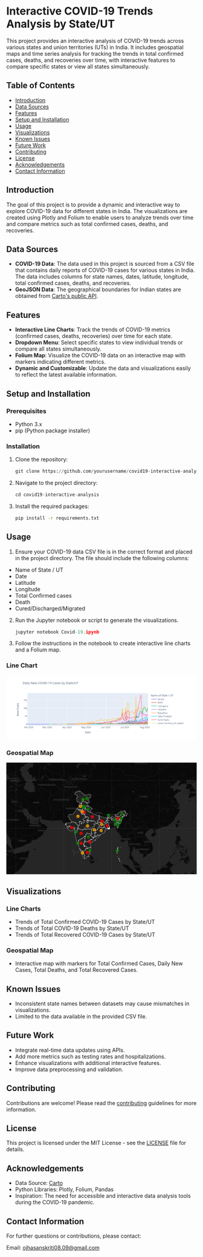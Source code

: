 # Interactive COVID-19 Trends Analysis by State/UT

This project provides an interactive analysis of COVID-19 trends across various states and union territories (UTs) in India. It includes geospatial maps and time series analysis for tracking the trends in total confirmed cases, deaths, and recoveries over time, with interactive features to compare specific states or view all states simultaneously.

## Table of Contents

- [Introduction](#introduction)
- [Data Sources](#data-sources)
- [Features](#features)
- [Setup and Installation](#setup-and-installation)
- [Usage](#usage)
- [Visualizations](#visualizations)
- [Known Issues](#known-issues)
- [Future Work](#future-work)
- [Contributing](#contributing)
- [License](#license)
- [Acknowledgements](#acknowledgements)
- [Contact Information](#contact-information)

## Introduction

The goal of this project is to provide a dynamic and interactive way to explore COVID-19 data for different states in India. The visualizations are created using Plotly and Folium to enable users to analyze trends over time and compare metrics such as total confirmed cases, deaths, and recoveries.

## Data Sources

- **COVID-19 Data**: The data used in this project is sourced from a CSV file that contains daily reports of COVID-19 cases for various states in India. The data includes columns for state names, dates, latitude, longitude, total confirmed cases, deaths, and recoveries.
- **GeoJSON Data**: The geographical boundaries for Indian states are obtained from [Carto's public API](https://un-mapped.carto.com).

## Features

- **Interactive Line Charts**: Track the trends of COVID-19 metrics (confirmed cases, deaths, recoveries) over time for each state.
- **Dropdown Menu**: Select specific states to view individual trends or compare all states simultaneously.
- **Folium Map**: Visualize the COVID-19 data on an interactive map with markers indicating different metrics.
- **Dynamic and Customizable**: Update the data and visualizations easily to reflect the latest available information.

## Setup and Installation

### Prerequisites

- Python 3.x
- pip (Python package installer)

### Installation

1. Clone the repository:

   ```python
   git clone https://github.com/yourusername/covid19-interactive-analysis.git
   ```
2. Navigate to the project directory:

    ```python
    cd covid19-interactive-analysis
    ```
3. Install the required packages:

    ```bash
    pip install -r requirements.txt
    ```
## Usage
1. Ensure your COVID-19 data CSV file is in the correct format and placed in the project directory. The file should include the following columns:

- Name of State / UT
- Date
- Latitude
- Longitude
- Total Confirmed cases
- Death
- Cured/Discharged/Migrated

2. Run the Jupyter notebook or script to generate the visualizations.

    ```python
    jupyter notebook Covid-19.ipynb
    ```

3. Follow the instructions in the notebook to create interactive line charts and a Folium map.

### Line Chart
![Line Chart](Line.png)
### Geospatial Map
![Geospatial Map](Folium.png)

## Visualizations
### Line Charts
- Trends of Total Confirmed COVID-19 Cases by State/UT
- Trends of Total COVID-19 Deaths by State/UT
- Trends of Total Recovered COVID-19 Cases by State/UT

### Geospatial Map
- Interactive map with markers for Total Confirmed Cases, Daily New Cases, Total Deaths, and Total Recovered Cases.

## Known Issues
- Inconsistent state names between datasets may cause mismatches in visualizations.
- Limited to the data available in the provided CSV file.
## Future Work
- Integrate real-time data updates using APIs.
- Add more metrics such as testing rates and hospitalizations.
- Enhance visualizations with additional interactive features.
- Improve data preprocessing and validation.
## Contributing
Contributions are welcome! Please read the [contributing](#contributing) guidelines for more information.

## License
This project is licensed under the MIT License - see the [LICENSE](#license) file for details.

## Acknowledgements
- Data Source: [Carto](https://un-mapped.carto.com)
- Python Libraries: Plotly, Folium, Pandas
- Inspiration: The need for accessible and interactive data analysis tools during the COVID-19 pandemic.

## Contact Information
For further questions or contributions, please contact:

Email: [ojhasanskriti08.09@gmail.com](mailto:ojhasanskriti08.09@gmail.com)